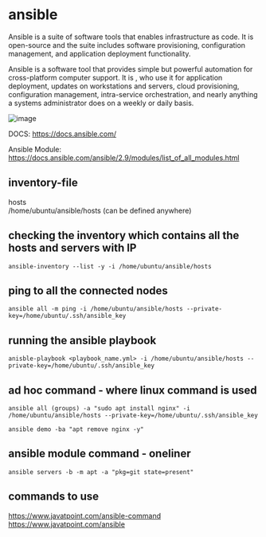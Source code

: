 # ansible

Ansible is a suite of software tools that enables infrastructure as code. It is open-source and the suite includes software provisioning, configuration management, and application deployment functionality.

Ansible is a software tool that provides simple but powerful automation for cross-platform computer support. It is , who use it for application deployment, updates on workstations and servers, cloud provisioning, configuration management, intra-service orchestration, and nearly anything a systems administrator does on a weekly or daily basis.

![image](https://github.com/TauqeerAhmad5201/ansible/assets/68806440/95bfce1e-f21c-4e7a-b458-1e5f9de4a321)

DOCS: https://docs.ansible.com/

Ansible Module: https://docs.ansible.com/ansible/2.9/modules/list_of_all_modules.html

## inventory-file
hosts   
/home/ubuntu/ansible/hosts (can be defined anywhere) 

## checking the inventory which contains all the hosts and servers with IP 

```
ansible-inventory --list -y -i /home/ubuntu/ansible/hosts
```
##  ping to all the connected nodes

```
ansible all -m ping -i /home/ubuntu/ansible/hosts --private-key=/home/ubuntu/.ssh/ansible_key
```
## running the ansible playbook 
```
anisble-playbook <playbook_name.yml> -i /home/ubuntu/ansible/hosts --private-key=/home/ubuntu/.ssh/ansible_key
```
## ad hoc command - where linux command is used
```
ansible all (groups) -a "sudo apt install nginx" -i /home/ubuntu/ansible/hosts --private-key=/home/ubuntu/.ssh/ansible_key
```
```
ansible demo -ba "apt remove nginx -y" 
```

## ansible module command - oneliner 
```
ansible servers -b -m apt -a "pkg=git state=present"
```

## commands to use 

https://www.javatpoint.com/ansible-command 
https://www.javatpoint.com/ansible
